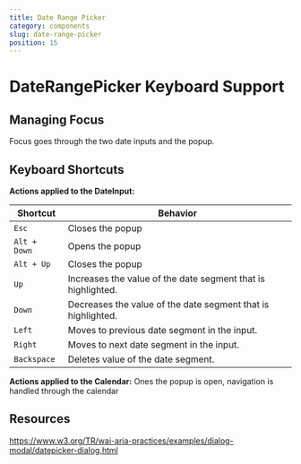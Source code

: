 ```yaml
---
title: Date Range Picker
category: components
slug: date-range-picker
position: 15
---
```

# DateRangePicker Keyboard Support

## Managing Focus

Focus goes through the two date inputs and the popup.

## Keyboard Shortcuts

**Actions applied to the DateInput:**

| Shortcut| Behavior |
|---------------------|---------------------|
|`Esc`| Closes the popup|
|`Alt + Down`| Opens the popup|
|`Alt + Up`| Closes the popup|
| `Up` | Increases the value of the date segment that is highlighted. |
| `Down` | Decreases the value of the date segment that is highlighted. |
| `Left` | Moves to previous date segment in the input. |
| `Right` | Moves to next date segment in the input. |
| `Backspace` | Deletes value of the date segment. |

**Actions applied to the Calendar:**
Ones the popup is open, navigation is handled through the calendar

## Resources

https://www.w3.org/TR/wai-aria-practices/examples/dialog-modal/datepicker-dialog.html
